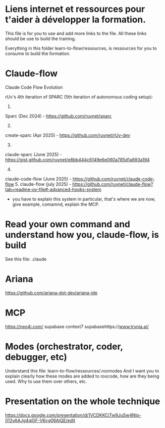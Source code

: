 # Liens internet et ressources pour t'aider à développer la formation. 
This file is for you to use and add more links to the file. All these links should be use to build the training. 

Everything in this folder learn-to-flow/ressources, is ressources for you to consume to build the formation. 

# Claude-flow 
Claude Code Flow Evolution

rUv's 4th iteration of SPARC (5th iteration of autonomous coding setup):

1.
Sparc (Dec 2024) - https://github.com/ruvnet/sparc

2.
create-sparc (Apr 2025) - https://github.com/ruvnet/rUv-dev

3.
claude-sparc (June 2025) - https://gist.github.com/ruvnet/e8bb444c6149e6e060a785d1a693a194

4.
claude-code-flow (June 2025) - https://github.com/ruvnet/claude-code-flow
5. claude-flow (july 2025) - https://github.com/ruvnet/claude-flow?tab=readme-ov-file#-advanced-hooks-system
- you have to explain this system in particular, that's where we are now, give example, comamnd, explain the MCP. 

# Read your own command and understand how you, claude-flow, is build
See this file: .claude

# Ariana 
https://github.com/ariana-dot-dev/ariana-ide

# MCP 
https://neo4j.com/
supabase
context7
supabasehttps://www.trynia.ai/

# Modes (orchestrator, coder, debugger, etc)
Understand this file: learn-to-flow/ressources/.roomodes
And I want you to explain clearly how these modes are added to roocode, how are they being used. 
Why to use them over others, etc. 

# Presentation on the whole technique
https://docs.google.com/presentation/d/1VCDKKCiTw9JuSw4NIp-012yAAJg4qiGF-V6cg06AiQE/edit

